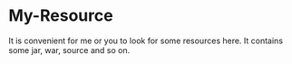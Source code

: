 # My-Resource
It is convenient for me or you to look for some resources here. It contains some jar, war, source and so on. 

